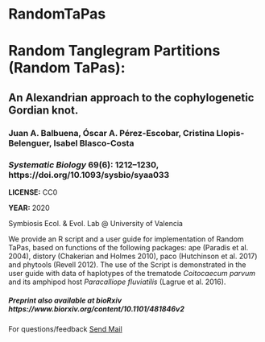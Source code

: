 # RandomTaPas
<h1>Random Tanglegram Partitions (Random TaPas):</h1>
<h2>An Alexandrian approach to the cophylogenetic Gordian knot.</h2>
<h3>Juan A. Balbuena, Óscar A. Pérez-Escobar, Cristina Llopis-Belenguer, Isabel Blasco-Costa</h3>
<h3><i>Systematic Biology</i> 69(6): 1212–1230, https://doi.org/10.1093/sysbio/syaa033</h3>
<p><b>LICENSE:</b> CC0 </p> 
<p><b>YEAR:</b> 2020  </p> 
<p>Symbiosis Ecol. & Evol. Lab @ University of Valencia</p>
<p>We provide an R script and a user guide for implementation of Random TaPas, based on functions of the following packages: ape (Paradis et al. 2004), distory (Chakerian and Holmes 2010), paco (Hutchinson et al. 2017) and phytools (Revell 2012). The use of the Script is demonstrated in the user guide with data of haplotypes of the trematode <i>Coitocaecum parvum</i> and its amphipod host <i>Paracalliope fluviatilis</i> (Lagrue et al. 2016). </p>

<h5>Preprint also available at bioRxiv https://www.biorxiv.org/content/10.1101/481846v2</h5>
<p>For questions/feedback <a href="mailto:j.a.balbuena@uv.es"</a> Send Mail </p>
